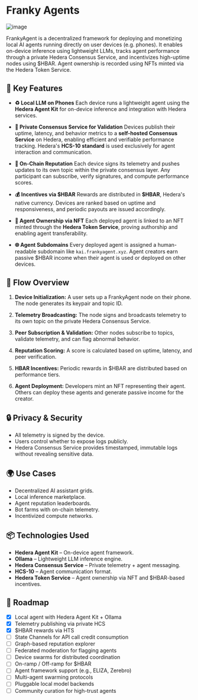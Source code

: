# Franky Agents

![image](https://github.com/user-attachments/assets/f0c938d4-0667-4859-a839-4ec2d6f30e21)

FrankyAgent is a decentralized framework for deploying and monetizing local AI agents running directly on user devices (e.g. phones). It enables on-device inference using lightweight LLMs, tracks agent performance through a private Hedera Consensus Service, and incentivizes high-uptime nodes using \$HBAR. Agent ownership is recorded using NFTs minted via the Hedera Token Service.

## 🧠 Key Features

* **♻️ Local LLM on Phones**
  Each device runs a lightweight agent using the **Hedera Agent Kit** for on-device inference and integration with Hedera services.

* **📡 Private Consensus Service for Validation**
  Devices publish their uptime, latency, and behavior metrics to a **self-hosted Consensus Service** on Hedera, enabling efficient and verifiable performance tracking.
  Hedera's **HCS-10 standard** is used exclusively for agent interaction and communication.

* **🧾 On-Chain Reputation**
  Each device signs its telemetry and pushes updates to its own topic within the private consensus layer.
  Any participant can subscribe, verify signatures, and compute performance scores.

* **💰 Incentives via \$HBAR**
  Rewards are distributed in **\$HBAR**, Hedera's native currency.
  Devices are ranked based on uptime and responsiveness, and periodic payouts are issued accordingly.

* **🪪 Agent Ownership via NFT**
  Each deployed agent is linked to an NFT minted through the **Hedera Token Service**, proving authorship and enabling agent transferability.

* **🌐 Agent Subdomains**
  Every deployed agent is assigned a human-readable subdomain like `kai.frankyagent.xyz`.
  Agent creators earn passive \$HBAR income when their agent is used or deployed on other devices.

## 🔁 Flow Overview

1. **Device Initialization:**
   A user sets up a FrankyAgent node on their phone. The node generates its keypair and topic ID.

2. **Telemetry Broadcasting:**
   The node signs and broadcasts telemetry to its own topic on the private Hedera Consensus Service.

3. **Peer Subscription & Validation:**
   Other nodes subscribe to topics, validate telemetry, and can flag abnormal behavior.

4. **Reputation Scoring:**
   A score is calculated based on uptime, latency, and peer verification.

5. **HBAR Incentives:**
   Periodic rewards in \$HBAR are distributed based on performance tiers.

6. **Agent Deployment:**
   Developers mint an NFT representing their agent. Others can deploy these agents and generate passive income for the creator.

## 🔒 Privacy & Security

* All telemetry is signed by the device.
* Users control whether to expose logs publicly.
* Hedera Consensus Service provides timestamped, immutable logs without revealing sensitive data.

## 🌍 Use Cases

* Decentralized AI assistant grids.
* Local inference marketplace.
* Agent reputation leaderboards.
* Bot farms with on-chain telemetry.
* Incentivized compute networks.

## 📦 Technologies Used

* **Hedera Agent Kit** – On-device agent framework.
* **Ollama** – Lightweight LLM inference engine.
* **Hedera Consensus Service** – Private telemetry + agent messaging.
* **HCS-10** – Agent communication format.
* **Hedera Token Service** – Agent ownership via NFT and \$HBAR-based incentives.

## 🔮 Roadmap

* [x] Local agent with Hedera Agent Kit + Ollama
* [x] Telemetry publishing via private HCS
* [x] \$HBAR rewards via HTS
* [ ] State Channels for API call credit consumption
* [ ] Graph-based reputation explorer
* [ ] Federated moderation for flagging agents
* [ ] Device swarms for distributed coordination
* [ ] On-ramp / Off-ramp for \$HBAR
* [ ] Agent framework support (e.g., ELIZA, Zerebro)
* [ ] Multi-agent swarming protocols
* [ ] Pluggable local model backends
* [ ] Community curation for high-trust agents
